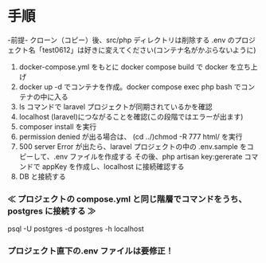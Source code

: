 # 手順

-前提-
クローン（コピー）後、src/php ディレクトリは削除する
.env のプロジェクト名「test0612」は好きに変えてください(コンテナ名がかぶらないように)

1. docker-compose.yml をもとに docker compose build で docker を立ち上げ
2. docker up -d でコンテナを作成。docker compose exec php bash でコンテナの中に入る
3. ls コマンドで laravel プロジェクトが同期されているかを確認
4. localhost (laravel)につながることを確認(この段階ではエラーが出ます)
5. composer install を実行
6. permission denied が出る場合は、 (cd ../)chmod -R 777 html/ を実行
7. 500 server Error が出たら、laravel プロジェクトの中の .env.sample をコピーして、.env ファイルを作成する
   その後、php artisan key:gererate コマンドで appKey を作成し、localhost に接続確認する
8. DB と接続する

### ≪ プロジェクトの compose.yml と同じ階層でコマンドをうち、 postgres に接続する ≫

psql -U postgres -d postgres -h localhost

### プロジェクト直下の.env ファイルは要修正！
